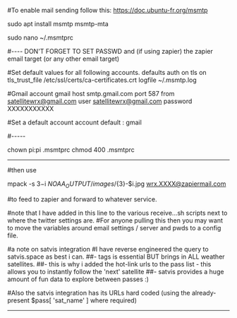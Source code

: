 

#To enable mail sending follow this: https://doc.ubuntu-fr.org/msmtp

sudo apt install msmtp msmtp-mta

sudo nano ~/.msmtprc

#---- DON'T FORGET TO SET PASSWD and (if using zapier) the zapier email target (or any other email target)

#Set default values for all following accounts.
defaults
auth           on
tls            on
tls_trust_file /etc/ssl/certs/ca-certificates.crt
logfile        ~/.msmtp.log

#Gmail
account        gmail
host           smtp.gmail.com
port           587
from           satellitewrx@gmail.com
user           satellitewrx@gmail.com
password       XXXXXXXXXXX


#Set a default account
account default : gmail

#-----

chown pi:pi .msmtprc 
chmod 400 .msmtprc


----

#then use

mpack -s ${3}-$i ${NOAA_OUTPUT}/images/${3}-$i.jpg wrx.XXXX@zapiermail.com

#to feed to zapier and forward to whatever service.

#note that I have added in this line to the various receive...sh scripts next to where the twitter settings are. 
#For anyone pulling this then you may want to move the variables around email settings / server and pwds to a config file.

#a note on satvis integration
#I have reverse engineered the query to satvis.space as best i can.
##- tags is essential BUT brings in ALL weather satellites.
##- this is why i added the hot-link urls to the pass list - this allows you to instantly follow the 'next' satellite
##- satvis provides a huge amount of fun data to explore between passes :)

#Also the satvis integration has its URLs hard coded (using the already-present $pass[ 'sat_name' ] where required)


---

